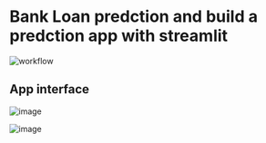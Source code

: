 # Bank Loan predction and build a predction app with streamlit

![workflow](https://user-images.githubusercontent.com/44643948/160253771-2ec46c6e-3350-48fe-ae06-3674769dfb88.png)


## App interface

![image](https://user-images.githubusercontent.com/44643948/160253797-4c220578-74dc-4e4b-be19-213103cd9da3.png)

![image](https://user-images.githubusercontent.com/44643948/160253834-026028d3-4fcd-4883-b0d6-92601fb0c53c.png)


